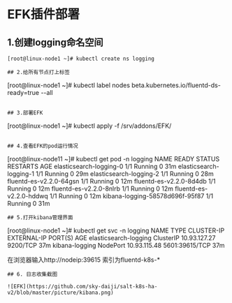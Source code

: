 # EFK插件部署

## 1.创建logging命名空间
```
[root@linux-node1 ~]# kubectl create ns logging

## 2.给所有节点打上标签

```
[root@linux-node1 ~]# kubectl label nodes beta.kubernetes.io/fluentd-ds-ready=true --all
```

## 3.部署EFK

```
[root@linux-node1 ~]# kubectl apply -f /srv/addons/EFK/

```

## 4.查看EFK的pod运行情况
```
[root@linux-node11 ~]# kubectl get pod -n logging
NAME                              READY   STATUS    RESTARTS   AGE
elasticsearch-logging-0           1/1     Running   0          31m
elasticsearch-logging-1           1/1     Running   0          29m
elasticsearch-logging-2           1/1     Running   0          28m
fluentd-es-v2.2.0-64gsn           1/1     Running   0          12m
fluentd-es-v2.2.0-8d4db           1/1     Running   0          12m
fluentd-es-v2.2.0-8nlrb           1/1     Running   0          12m
fluentd-es-v2.2.0-hddwq           1/1     Running   0          12m
kibana-logging-58578d696f-95f87   1/1     Running   0          31m

```
## 5.打开kibana管理界面
```
[root@linux-node1 ~]# kubectl get svc -n logging
NAME                    TYPE        CLUSTER-IP     EXTERNAL-IP   PORT(S)          AGE
elasticsearch-logging   ClusterIP   10.93.127.27   <none>        9200/TCP         37m
kibana-logging          NodePort    10.93.115.48   <none>        5601:39615/TCP   37m

在浏览器输入http://nodeip:39615   索引为fluentd-k8s-*
```
## 6. 日志收集截图

![EFK](https://github.com/sky-daiji/salt-k8s-ha-v2/blob/master/picture/kibana.png)
